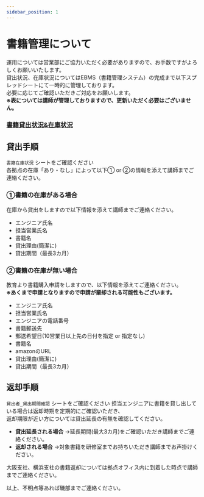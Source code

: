 ```yaml
---
sidebar_position: 1
---
```


# 書籍管理について



運用については営業部にご協力いただく必要がありますので、お手数ですがよろしくお願いいたします。  
貸出状況、在庫状況についてはEBMS（書籍管理システム）の完成まで以下スプレッドシートにて一時的に管理しております。  
必要に応じてご確認いただきご対応をお願いします。  
**※表については講師が管理しておりますので、更新いただく必要はございません。**  

### [書籍貸出状況&在庫状況](https://docs.google.com/spreadsheets/d/1ive9MPJnt4oulPvuk7yECtiPoryjKoiSji3WkfVZ6r8/edit#gid=274612179)


## 貸出手順
`書籍在庫状況` シートをご確認ください  
各拠点の在庫「あり・なし」によって以下① or ②の情報を添えて講師までご連絡ください。  
### ①書籍の在庫がある場合  
在庫から貸出をしますので以下情報を添えて講師までご連絡ください。  
- エンジニア氏名  
- 担当営業氏名
- 書籍名
- 貸出理由(簡潔に)
- 貸出期間（最長3カ月）

### ②書籍の在庫が無い場合
教育より書籍購入申請をしますので、以下情報を添えてご連絡ください。  
**※あくまで申請となりますので申請が棄却される可能性もございます。**
- エンジニア氏名
- 担当営業氏名
- エンジニアの電話番号
- 書籍郵送先
- 郵送希望日(10営業日以上先の日付を指定 or 指定なし)
- 書籍名
- amazonのURL
- 貸出理由(簡潔に)
- 貸出期間（最長3カ月）

## 返却手順
`貸出者_貸出期間確認` シートをご確認ください
担当エンジニアに書籍を貸し出している場合は返却時期を定期的にご確認いただき、  
返却期限が近い方については貸出延長の有無を確認してください。
- **貸出延長される場合**     →延長期間(最大3カ月)をご確認いただき講師までご連絡ください。
- **返却される場合**             →対象書籍を研修室までお持ちいただき講師までお声掛けください。  

大阪支社、横浜支社の書籍返却については拠点オフィス内に到着した時点で講師までご連絡ください。  

以上、不明点等あれば磯部までご連絡ください。